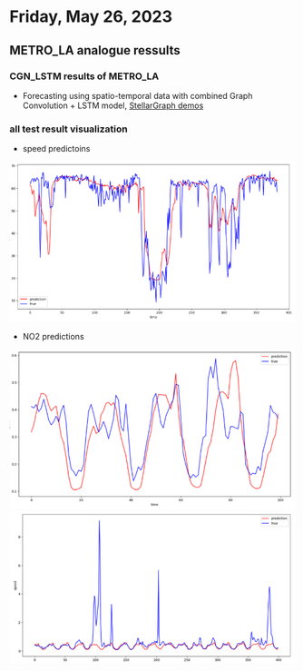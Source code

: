# Friday, May 26, 2023

## METRO_LA analogue ressults

### CGN_LSTM results of METRO_LA

- Forecasting using spatio-temporal data with combined Graph Convolution + LSTM model, [ StellarGraph demos](https://stellargraph.readthedocs.io/en/stable/demos/time-series/gcn-lstm-time-series.html)

### all test result visualization

- speed predictoins

![](https://github.com/sinotec2/FAQ/raw/main/attachments/2023-05-26-13-37-22.png)

- NO2 predictions

![](https://github.com/sinotec2/FAQ/raw/main/attachments/2023-05-26-13-40-59.png)
![](https://github.com/sinotec2/FAQ/raw/main/attachments/2023-05-26-13-43-21.png)